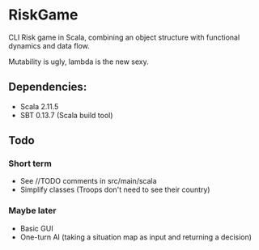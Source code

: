 # RiskGame
CLI Risk game in Scala, combining an object structure with functional 
dynamics and data flow.   
  
Mutability is ugly, lambda is the new sexy. 
  
## Dependencies:
* Scala 2.11.5
* SBT 0.13.7 (Scala build tool)

## Todo
  
### Short term
* See //TODO comments in src/main/scala
* Simplify classes (Troops don't need to see their country)

### Maybe later
* Basic GUI
* One-turn AI (taking a situation map as input and returning a decision)
